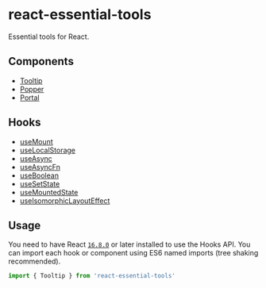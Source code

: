 # react-essential-tools

Essential tools for React.

## Components

* [Tooltip](./src/components/Tooltip)
* [Popper](./src/components/Popper)
* [Portal](./src/components/Portal)

## Hooks

* [useMount](./src/hooks/useMount)
* [useLocalStorage](./src/hooks/useLocalStorage)
* [useAsync](./src/hooks/useAsync)
* [useAsyncFn](./src/hooks/useAsyncFn)
* [useBoolean](./src/hooks/useBoolean)
* [useSetState](./src/hooks/useSetState)
* [useMountedState](./src/hooks/useMountedState)
* [useIsomorphicLayoutEffect](./src/hooks/useIsomorphicLayoutEffect)

## Usage

You need to have React [`16.8.0`](https://reactjs.org/blog/2019/02/06/react-v16.8.0.html) or later installed to use the Hooks API. You can import each hook or component using ES6 named imports (tree shaking recommended).

```js
import { Tooltip } from 'react-essential-tools'
```